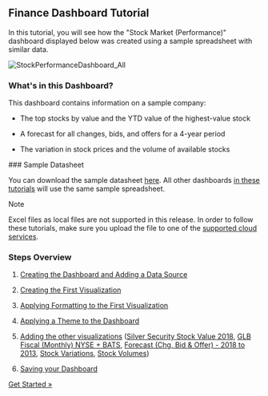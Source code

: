 ## Finance Dashboard Tutorial

In this tutorial, you will see how the "Stock Market (Performance)" dashboard displayed below was created using a sample spreadsheet with
similar data.

![StockPerformanceDashboard\_All](images/StockPerformanceDashboard_All.png)

### What's in this Dashboard?

This dashboard contains information on a sample company:

  - The top stocks by value and the YTD value of the highest-value stock

  - A forecast for all changes, bids, and offers for a 4-year period

  - The variation in stock prices and the volume of available stocks

<a name='sample-datasheet'>
### Sample Datasheet

You can download the sample datasheet
[here](http://download.infragistics.com/reportplus/help/samples/Reveal_Dashboard_Tutorials.xlsx).
All other dashboards [in these tutorials](dashboard-tutorials/overview.md) will use
the same sample spreadsheet.

>[!NOTE]
>Excel files as local files are not supported in this release. In order to follow these tutorials, make sure you upload the file to one of the
[supported cloud services](~/en/datasources/overview.md).

### Steps Overview

1.  [Creating the Dashboard and Adding a Data Source](starting-creation-process.md)

2.  [Creating the First Visualization](selecting-data-visualization.md)

3.  [Applying Formatting to the First Visualization](applying-formatting-visualization.md)

4.  [Applying a Theme to the Dashboard](applying-theme.md)

5.  [Adding the other visualizations](adding-other-visualizations.md) ([Silver Security Stock Value 2018](Adding-Other-Visualizations.html#sis-stock-value-2018), [GLB Fiscal (Monthly) NYSE + BATS](Adding-Other-Visualizations.html#glb-fiscal-monthly), [Forecast (Chg, Bid & Offer) - 2018 to 2013](Adding-Other-Visualizations.html#forecast-change-bid-offers), [Stock Variations](Adding-Other-Visualizations.html#stock-variations), [Stock Volumes](Adding-Other-Visualizations.html#stock-volumes))

6.  [Saving your Dashboard](saving-dashboard.md)



[Get Started »](getting-started.md)
